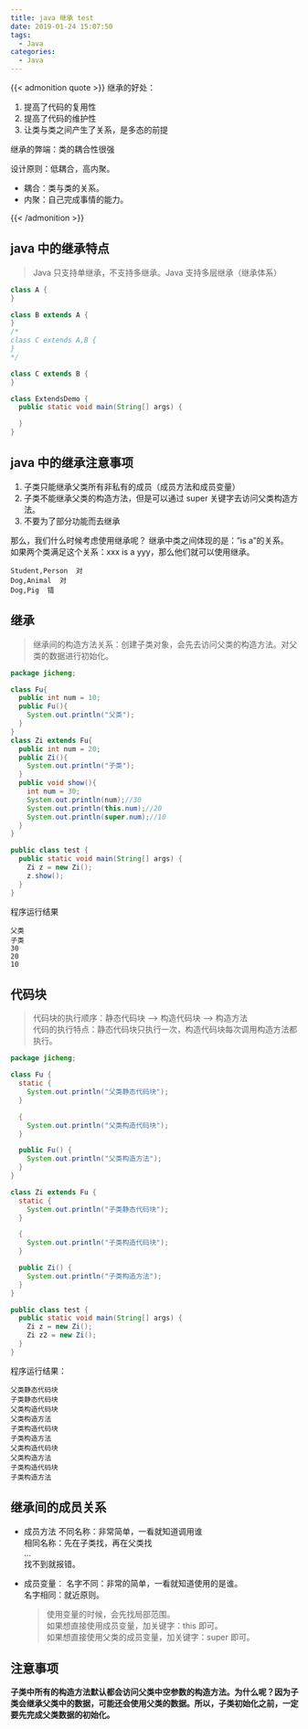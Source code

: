 ```yaml
---
title: java 继承 test
date: 2019-01-24 15:07:50
tags:
  - Java
categories:
  - Java
---
```


{{< admonition quote >}}
继承的好处：

1. 提高了代码的复用性
2. 提高了代码的维护性
3. 让类与类之间产生了关系，是多态的前提

继承的弊端：类的耦合性很强

设计原则：低耦合，高内聚。

- 耦合：类与类的关系。
- 内聚：自己完成事情的能力。

{{< /admonition >}}

<!--more-->

## java 中的继承特点

> Java 只支持单继承，不支持多继承。Java 支持多层继承（继承体系）

```java
class A {
}

class B extends A {
}
/*
class C extends A,B {
}
*/

class C extends B {
}

class ExtendsDemo {
  public static void main(String[] args) {

  }
}
```

## java 中的继承注意事项

1. 子类只能继承父类所有非私有的成员（成员方法和成员变量）
2. 子类不能继承父类的构造方法，但是可以通过 super 关键字去访问父类构造方法。
3. 不要为了部分功能而去继承

那么，我们什么时候考虑使用继承呢？
继承中类之间体现的是：”is a”的关系。  
 如果两个类满足这个关系：xxx is a yyy，那么他们就可以使用继承。

```plain
Student,Person  对
Dog,Animal  对
Dog,Pig  错
```

## 继承

> 继承间的构造方法关系：创建子类对象，会先去访问父类的构造方法。对父类的数据进行初始化。

```java
package jicheng;

class Fu{
  public int num = 10;
  public Fu(){
    System.out.println("父类");
  }
}
class Zi extends Fu{
  public int num = 20;
  public Zi(){
    System.out.println("子类");
  }
  public void show(){
    int num = 30;
    System.out.println(num);//30
    System.out.println(this.num);//20
    System.out.println(super.num);//10
  }
}

public class test {
  public static void main(String[] args) {
    Zi z = new Zi();
    z.show();
  }
}
```

程序运行结果

```plain
父类
子类
30
20
10
```

## 代码块

> 代码块的执行顺序：静态代码块 --> 构造代码块 --> 构造方法  
> 代码的执行特点：静态代码块只执行一次，构造代码块每次调用构造方法都执行。

```java
package jicheng;

class Fu {
  static {
    System.out.println("父类静态代码块");
  }

  {
    System.out.println("父类构造代码块");
  }

  public Fu() {
    System.out.println("父类构造方法");
  }
}

class Zi extends Fu {
  static {
    System.out.println("子类静态代码块");
  }

  {
    System.out.println("子类构造代码块");
  }

  public Zi() {
    System.out.println("子类构造方法");
  }
}

public class test {
  public static void main(String[] args) {
    Zi z = new Zi();
    Zi z2 = new Zi();
  }
}
```

程序运行结果：

```plain
父类静态代码块
子类静态代码块
父类构造代码块
父类构造方法
子类构造代码块
子类构造方法
父类构造代码块
父类构造方法
子类构造代码块
子类构造方法
```

## 继承间的成员关系

- 成员方法
  不同名称：非常简单，一看就知道调用谁  
  相同名称：先在子类找，再在父类找  
  ...  
  找不到就报错。

- 成员变量：
  名字不同：非常的简单，一看就知道使用的是谁。  
  名字相同：就近原则。
  > 使用变量的时候，会先找局部范围。  
  > 如果想直接使用成员变量，加关键字：this 即可。  
  > 如果想直接使用父类的成员变量，加关键字：super 即可。

## 注意事项

**子类中所有的构造方法默认都会访问父类中空参数的构造方法。为什么呢？因为子类会继承父类中的数据，可能还会使用父类的数据。所以，子类初始化之前，一定要先完成父类数据的初始化。**
